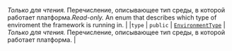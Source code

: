 <span data-ttu-id="11d05-p103">_Только для чтения._ Перечисление, описывающее тип среды, в которой работает платформа.</span><span class="sxs-lookup"><span data-stu-id="11d05-p103">_Read-only._ An enum that describes which type of enviroment the framework is running in.</span></span> |
|`type`     | `public` | [`EnvironmentType`](../sp-core-library/environmenttype.md) | _Только для чтения._ Перечисление, описывающее тип среды, в которой работает платформа. |







